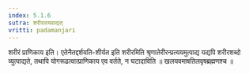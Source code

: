 ```yaml
---
index: 5.1.6
sutra: शरीरावयवाद्यत्‌
vritti: padamanjari
---
```


 शरीरं प्राणिकाय इति। एतेनैतद्दर्शयति-शीर्यत इति शरीरमिति श्रृणातेरीरन्प्रत्ययमुत्पाद्य यद्यपि शरीरशब्दो व्युत्पाद्यते, तथापि योगरूढत्वात्प्राणिकाय एव वर्तते, न घटादाविति ॥  खलयवमाषतिलवृषब्रह्मणश्च ॥